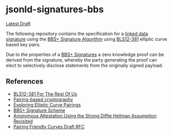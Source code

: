 # jsonld-signatures-bbs

[Latest Draft](https://w3c-ccg.github.io/ldp-bbs2020)

The following repository contains the specification for a [linked data signature](https://w3c-ccg.github.io/ld-proofs/) using the [BBS+ Signature Algorithm](https://eprint.iacr.org/2009/095.pdf) using [BLS12-381](https://tools.ietf.org/id/draft-yonezawa-pairing-friendly-curves-00.html#rfc.section.2.4) elliptic curve based key pairs.

Due to the properties of a [BBS+ Signatures](https://eprint.iacr.org/2009/095.pdf) a zero knowledge proof can be derived from the signature, whereby the party generating the proof can elect to selectively disclose statements from the originally signed payload.

## References

- [BLS12-381 For The Rest Of Us](https://hackmd.io/@benjaminion/bls12-381)
- [Pairing-based cryptography](https://en.wikipedia.org/wiki/Pairing-based_cryptography)
- [Exploring Elliptic Curve Pairings](https://vitalik.ca/general/2017/01/14/exploring_ecp.html)
- [BBS+ Signature Scheme](https://eprint.iacr.org/2009/095.pdf)
- [Anonymous Attestation Using the Strong Diffie Hellman Assumption Revisited](https://www.researchgate.net/publication/306347781_Anonymous_Attestation_Using_the_Strong_Diffie_Hellman_Assumption_Revisited)
- [Pairing Friendly Curves Draft RFC](https://tools.ietf.org/html/draft-irtf-cfrg-pairing-friendly-curves-01)